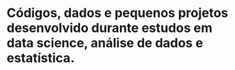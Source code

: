 # Códigos, dados e pequenos projetos desenvolvido durante estudos em data science, análise de dados e estatística. 

